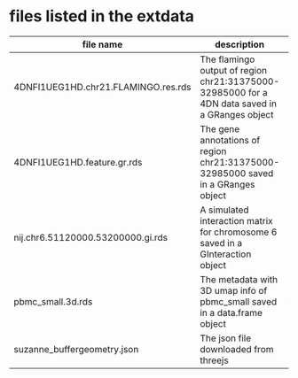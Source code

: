 # files listed in the extdata


| file name                          | description             | source code |
| -----------------------------------|-------------------------|-------------|
|4DNFI1UEG1HD.chr21.FLAMINGO.res.rds | The flamingo output of region chr21:31375000-32985000 for a 4DN data saved in a GRanges object | script/4DNFI1UEG1HD.R |
|4DNFI1UEG1HD.feature.gr.rds        | The gene annotations of region chr21:31375000-32985000 saved in a GRanges object | script/4DNFI1UEG1HD.R |
|nij.chr6.51120000.53200000.gi.rds  | A simulated interaction matrix for chromosome 6 saved in a GInteraction object| |
|pbmc_small.3d.rds                  | The metadata with 3D umap info of pbmc_small saved in a data.frame object | script/pbmc_small.R |
|suzanne_buffergeometry.json        | The json file downloaded from threejs | |

